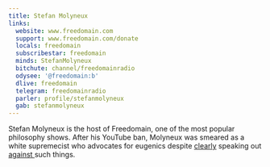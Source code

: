 ```yaml
---
title: Stefan Molyneux
links:
  website: www.freedomain.com
  support: www.freedomain.com/donate
  locals: freedomain
  subscribestar: freedomain
  minds: StefanMolyneux
  bitchute: channel/freedomainradio
  odysee: '@freedomain:b'
  dlive: freedomain
  telegram: freedomainradio
  parler: profile/stefanmolyneux
  gab: stefanmolyneux
---
```


Stefan Molyneux is the host of Freedomain, one of the most popular philosophy
shows. After his YouTube ban, Molyneux was smeared as a white supremecist who
advocates for eugenics despite
[clearly](https://www.bitchute.com/video/mW3-1L_BSPQ/) speaking out [against
](https://www.bitchute.com/video/J8a1ruVxVv4/) such things.
